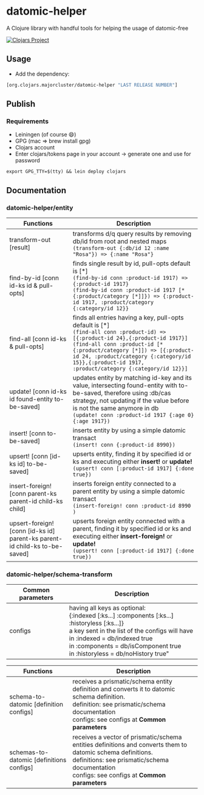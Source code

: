 # datomic-helper

A Clojure library with handful tools for helping the usage of datomic-free

[![Clojars Project](https://img.shields.io/clojars/v/org.clojars.majorcluster/datomic-helper.svg)](https://clojars.org/org.clojars.majorcluster/datomic-helper)

## Usage

* Add the dependency:
```clojure
[org.clojars.majorcluster/datomic-helper "LAST RELEASE NUMBER"]
```

## Publish
### Requirements
* Leiningen (of course 😄)
* GPG (mac => brew install gpg)
* Clojars account
* Enter clojars/tokens page in your account -> generate one and use for password
```shell
export GPG_TTY=$(tty) && lein deploy clojars
```

## Documentation
### datomic-helper/entity
| Functions     | Description |
| ------------- | ----------- |
| transform-out [result] |  transforms d/q query results by removing db/id from root and nested maps <br> `(transform-out {:db/id 12 :name "Rosa"}) => {:name "Rosa"}`|
| find-by-id [conn id-ks id & pull-opts] | finds single result by id, pull-opts default is [*] <br> `(find-by-id conn :product-id 1917) => {:product-id 1917}` <br> `(find-by-id conn :product-id 1917 [* {:product/category [*]]}) => {:product-id 1917, :product/category {:category/id 12}}`|
| find-all [conn id-ks & pull-opts] | finds all entries having a key, pull-opts default is [*] <br> `(find-all conn :product-id) => [{:product-id 24},{:product-id 1917}]` <br> `(find-all conn :product-id [* {:product/category [*]]) => [{:product-id 24, :product/category {:category/id 15}},{:product-id 1917, :product/category {:category/id 12}}]`|
| update! [conn id-ks id found-entity to-be-saved] | updates entity by matching id-key and its value, intersecting found-entity with to-be-saved, therefore using :db/cas strategy, not updating if the value before is not the same anymore in db <br> `(update! conn :product-id 1917 {:age 0} {:age 1917})`|
| insert! [conn to-be-saved] | inserts entity by using a simple datomic transact <br> `(insert! conn {:product-id 8990})` |
| upsert! [conn [id-ks id] to-be-saved] | upserts entity, finding it by specified id or ks and executing either **insert!** or **update!** <br> `(upsert! conn [:product-id 1917] {:done true})` |
| insert-foreign! [conn parent-ks parent-id child-ks child] | inserts foreign entity connected to a parent entity by using a simple datomic transact <br> `(insert-foreign! conn :product-id 8990 )` |
| upsert-foreign! [conn [id-ks id] parent-ks parent-id child-ks to-be-saved] | upserts foreign entity connected with a parent, finding it by specified id or ks and executing either **insert-foreign!** or **update!** <br> `(upsert! conn [:product-id 1917] {:done true})` |

### datomic-helper/schema-transform

|Common parameters| Description |
| --------------- | ----------- |
|configs|having all keys as optional: <br> {:indexed [:ks...] :components [:ks...] :historyless [:ks...]} <br> a key sent in the list of the configs will have <br> in :indexed = db/indexed true <br> in :components = db/isComponent true <br> in :historyless = db/noHistory true"|

| Functions     | Description |
| ------------- | ----------- |
| schema-to-datomic [definition configs] | receives a prismatic/schema entity definition and converts it to datomic schema definition.<br>definition: see prismatic/schema documentation<br>configs: see configs at **Common parameters** |
| schemas-to-datomic [definitions configs] | receives a vector of prismatic/schema entities definitions and converts them to datomic schema definitions.<br>definitions: see prismatic/schema documentation<br>configs: see configs at **Common parameters** |
